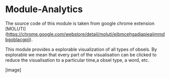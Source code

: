 Module-Analytics 
========

The source code of this module is taken from google chrome extension [MOLUTI] (https://chrome.google.com/webstore/detail/moluti/eibmcehgadjapieaijmmdbgoblacgpii).

This module provides a explorable visualization of all types of obsels. By explorable we mean that every part of the visualisation can be clicked to reduce the visualisation to a particular time,a obsel type, a word, etc.

[image]
